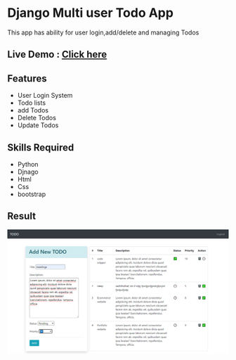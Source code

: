 # Django Multi user Todo App
<p>This app has ability for user login,add/delete and managing Todos</p>

## Live Demo : [Click here](https://todoparesh.herokuapp.com/login/?next=//)

## Features
* User Login System
* Todo lists
* add Todos
* Delete Todos
* Update Todos

## Skills Required
* Python
* Djnago
* Html
* Css
* bootstrap

## Result
![](result.png)
